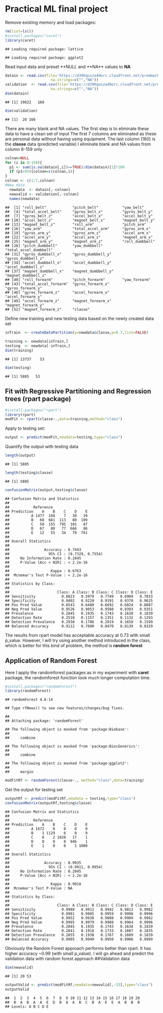 Practical ML final project
================

Remove existing memory and load packages:

``` r
rm(list=ls())
#install.packages("caret")
library(caret)
```

    ## Loading required package: lattice

    ## Loading required package: ggplot2

Read input data and preset **NUL*L* and **NA\*\* values to **NA**

``` r
datain <- read.csv(file='https://d396qusza40orc.cloudfront.net/predmachlearn/pml-training.csv',
                     na.strings=c("","NA"))
validation  <- read.csv(file='https://d396qusza40orc.cloudfront.net/predmachlearn/pml-testing.csv',
                     na.strings=c("","NA"))
dim(datain)
```

    ## [1] 19622   160

``` r
dim(validation)
```

    ## [1]  20 160

There are many blank and NA values. The first step is to eliminate these data to have a clean set of input The first 7 columns are eliminated as these are personal data without having using equipment. The last column (160) is the **classe** data (predicted variable) I eliminate blank and NA values from column 8-159 only

``` r
colnan=NULL
for (i in 8:159){
  p1 <- sum(is.na(datain[,i])==TRUE)/dim(datain)[1]*100
  if (p1>95){colnan=c(colnan,i)}
}
colnan <- c(1:7,colnan)
#New data
  newdata  <- datain[,-colnan]
  newvalid <- validation[,-colnan]
  names(newdata)
```

    ##  [1] "roll_belt"            "pitch_belt"           "yaw_belt"            
    ##  [4] "total_accel_belt"     "gyros_belt_x"         "gyros_belt_y"        
    ##  [7] "gyros_belt_z"         "accel_belt_x"         "accel_belt_y"        
    ## [10] "accel_belt_z"         "magnet_belt_x"        "magnet_belt_y"       
    ## [13] "magnet_belt_z"        "roll_arm"             "pitch_arm"           
    ## [16] "yaw_arm"              "total_accel_arm"      "gyros_arm_x"         
    ## [19] "gyros_arm_y"          "gyros_arm_z"          "accel_arm_x"         
    ## [22] "accel_arm_y"          "accel_arm_z"          "magnet_arm_x"        
    ## [25] "magnet_arm_y"         "magnet_arm_z"         "roll_dumbbell"       
    ## [28] "pitch_dumbbell"       "yaw_dumbbell"         "total_accel_dumbbell"
    ## [31] "gyros_dumbbell_x"     "gyros_dumbbell_y"     "gyros_dumbbell_z"    
    ## [34] "accel_dumbbell_x"     "accel_dumbbell_y"     "accel_dumbbell_z"    
    ## [37] "magnet_dumbbell_x"    "magnet_dumbbell_y"    "magnet_dumbbell_z"   
    ## [40] "roll_forearm"         "pitch_forearm"        "yaw_forearm"         
    ## [43] "total_accel_forearm"  "gyros_forearm_x"      "gyros_forearm_y"     
    ## [46] "gyros_forearm_z"      "accel_forearm_x"      "accel_forearm_y"     
    ## [49] "accel_forearm_z"      "magnet_forearm_x"     "magnet_forearm_y"    
    ## [52] "magnet_forearm_z"     "classe"

Define new training and new testing data based on the newly created data set

``` r
inTrain  <- createDataPartition(y=newdata$classe,p=0.7,list=FALSE)
  
training <- newdata[inTrain,]
testing  <- newdata[-inTrain,]
dim(training)
```

    ## [1] 13737    53

``` r
dim(testing)
```

    ## [1] 5885   53

Fit with Regressive Partitioning and Regression trees (rpart package)
---------------------------------------------------------------------

``` r
#install.packages("rpart")
library(rpart)
modFit <- rpart(classe~.,data=training,method="class")
```

Apply to testing set:

``` r
output <- predict(modFit,newdata=testing,type="class")
```

Quantify the output with testing data

``` r
length(output)
```

    ## [1] 5885

``` r
length(testing$classe)
```

    ## [1] 5885

``` r
confusionMatrix(output,testing$classe)
```

    ## Confusion Matrix and Statistics
    ## 
    ##           Reference
    ## Prediction    A    B    C    D    E
    ##          A 1477  168    7   38   39
    ##          B   68  681  113   80  109
    ##          C   50  155  795  101   87
    ##          D   67   80   77  666   86
    ##          E   12   55   34   79  761
    ## 
    ## Overall Statistics
    ##                                           
    ##                Accuracy : 0.7443          
    ##                  95% CI : (0.7329, 0.7554)
    ##     No Information Rate : 0.2845          
    ##     P-Value [Acc > NIR] : < 2.2e-16       
    ##                                           
    ##                   Kappa : 0.6763          
    ##  Mcnemar's Test P-Value : < 2.2e-16       
    ## 
    ## Statistics by Class:
    ## 
    ##                      Class: A Class: B Class: C Class: D Class: E
    ## Sensitivity            0.8823   0.5979   0.7749   0.6909   0.7033
    ## Specificity            0.9402   0.9220   0.9191   0.9370   0.9625
    ## Pos Pred Value         0.8543   0.6480   0.6692   0.6824   0.8087
    ## Neg Pred Value         0.9526   0.9053   0.9508   0.9393   0.9351
    ## Prevalence             0.2845   0.1935   0.1743   0.1638   0.1839
    ## Detection Rate         0.2510   0.1157   0.1351   0.1132   0.1293
    ## Detection Prevalence   0.2938   0.1786   0.2019   0.1658   0.1599
    ## Balanced Accuracy      0.9112   0.7600   0.8470   0.8139   0.8329

The results from rpart model has acceptable accuracy at 0.73 with small p\_value. However, I will try using another method introduced in the class, which is better for this kind of problem, the method is **random forest**

Application of Random Forest
----------------------------

Here I apply the randomforest packages as in my experiment with **caret** package, the randomforest function took much longer computation time.

``` r
#install.packages("randomForest")
library(randomForest)
```

    ## randomForest 4.6-14

    ## Type rfNews() to see new features/changes/bug fixes.

    ## 
    ## Attaching package: 'randomForest'

    ## The following object is masked from 'package:Biobase':
    ## 
    ##     combine

    ## The following object is masked from 'package:BiocGenerics':
    ## 
    ##     combine

    ## The following object is masked from 'package:ggplot2':
    ## 
    ##     margin

``` r
modFitRf <- randomForest(classe~., method="class",data=training)
```

Get the output for testing set

``` r
outputRf <- predict(modFitRf,newdata = testing,type="class")
confusionMatrix(outputRf,testing$classe)
```

    ## Confusion Matrix and Statistics
    ## 
    ##           Reference
    ## Prediction    A    B    C    D    E
    ##          A 1672    8    0    0    0
    ##          B    1 1129    6    0    0
    ##          C    0    2 1020   17    1
    ##          D    0    0    0  946    1
    ##          E    1    0    0    1 1080
    ## 
    ## Overall Statistics
    ##                                           
    ##                Accuracy : 0.9935          
    ##                  95% CI : (0.9911, 0.9954)
    ##     No Information Rate : 0.2845          
    ##     P-Value [Acc > NIR] : < 2.2e-16       
    ##                                           
    ##                   Kappa : 0.9918          
    ##  Mcnemar's Test P-Value : NA              
    ## 
    ## Statistics by Class:
    ## 
    ##                      Class: A Class: B Class: C Class: D Class: E
    ## Sensitivity            0.9988   0.9912   0.9942   0.9813   0.9982
    ## Specificity            0.9981   0.9985   0.9959   0.9998   0.9996
    ## Pos Pred Value         0.9952   0.9938   0.9808   0.9989   0.9982
    ## Neg Pred Value         0.9995   0.9979   0.9988   0.9964   0.9996
    ## Prevalence             0.2845   0.1935   0.1743   0.1638   0.1839
    ## Detection Rate         0.2841   0.1918   0.1733   0.1607   0.1835
    ## Detection Prevalence   0.2855   0.1930   0.1767   0.1609   0.1839
    ## Balanced Accuracy      0.9985   0.9949   0.9950   0.9906   0.9989

Obviously the Random Forest approach performs better than rpart. It has higher accuracy ~0.99 (with small p\_value). I will go ahead and predict the validation data with random forest approach \#\#Validation data

``` r
dim(newvalid)
```

    ## [1] 20 53

``` r
outputValid <- predict(modFitRf,newdata=newvalid[,-53],type="class")
outputValid
```

    ##  1  2  3  4  5  6  7  8  9 10 11 12 13 14 15 16 17 18 19 20 
    ##  B  A  B  A  A  E  D  B  A  A  B  C  B  A  E  E  A  B  B  B 
    ## Levels: A B C D E
